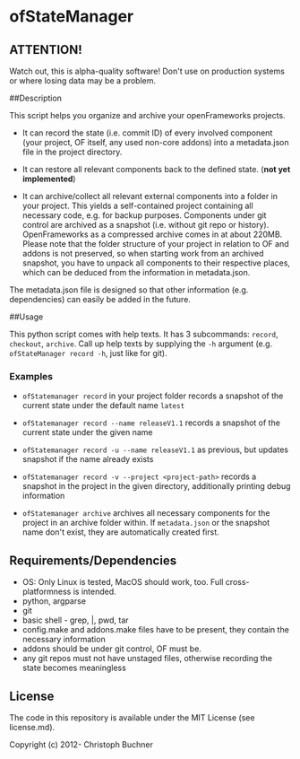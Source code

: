 # ofStateManager

## ATTENTION!

Watch out, this is alpha-quality software!
Don't use on production systems or where losing data may be a problem.

##Description

This script helps you organize and archive your openFrameworks projects.
* It can record the state (i.e. commit ID) of every involved component (your project, OF itself, any used non-core addons) into a metadata.json file in the project directory.

* It can restore all relevant components back to the defined state. (**not yet implemented**)

* It can archive/collect all relevant external components into a folder in your project. 
This yields a self-contained project containing all necessary code, e.g. for backup purposes.
Components under git control are archived as a snapshot (i.e. without git repo or history).
OpenFrameworks as a compressed archive comes in at about 220MB.
Please note that the folder structure of your project in relation to OF and addons is not preserved, so when starting work from an archived snapshot, you have to unpack all components to their respective places, which can be deduced from the information in metadata.json.

The metadata.json file is designed so that other information (e.g. dependencies) can easily be added in the future.

##Usage

This python script comes with help texts. 
It has 3 subcommands: `record`, `checkout`, `archive`. 
Call up help texts by supplying the `-h` argument (e.g. `ofStateManager record -h`, just like for git).

### Examples


* `ofStatemanager record` in your project folder records a snapshot of the current state under the default name `latest`
* `ofStatemanager record --name releaseV1.1` records a snapshot of the current state under the given name
* `ofStatemanager record -u --name releaseV1.1` as previous, but updates snapshot if the name already exists

* `ofStatemanager record -v --project <project-path>` records a snapshot in the project in the given directory, additionally printing debug information
* `ofStatemanager archive` archives all necessary components for the project in an archive folder within. If `metadata.json` or the snapshot name don't exist, they are automatically created first.

## Requirements/Dependencies

* OS: Only Linux is tested, MacOS should work, too. Full cross-platformness is intended.
* python, argparse 
* git
* basic shell - grep, |, pwd, tar
* config.make and addons.make files have to be present, they contain the necessary information
* addons should be under git control, OF must be.
* any git repos must not have unstaged files, otherwise recording the state becomes meaningless

## License

The code in this repository is available under the MIT License (see license.md).

Copyright (c) 2012- Christoph Buchner
